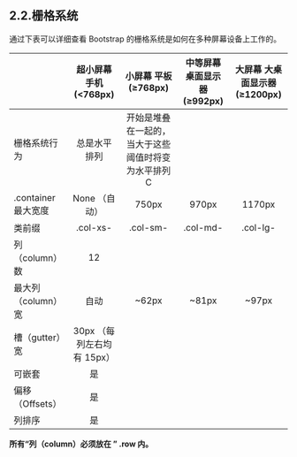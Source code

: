 ## 2.2.栅格系统
通过下表可以详细查看 Bootstrap 的栅格系统是如何在多种屏幕设备上工作的。

| |超小屏幕 手机 (<768px)	|小屏幕 平板 (≥768px)	|中等屏幕 桌面显示器 (≥992px)	|大屏幕 大桌面显示器 (≥1200px)|
|----|:----:|:----:|:----:|:----:|
|栅格系统行为	|总是水平排列	|开始是堆叠在一起的，当大于这些阈值时将变为水平排列C|
|.container 最大宽度	|None （自动）	|750px	|970px	|1170px|
|类前缀	|.col-xs-	|.col-sm-	|.col-md-	|.col-lg-|
|列（column）数	|12|
|最大列（column）宽	|自动	|~62px	|~81px	|~97px|
|槽（gutter）宽	|30px （每列左右均有 15px）|
|可嵌套	|是|
|偏移（Offsets）	|是|
|列排序	|是|

**所有“列（column）必须放在 ” .row 内。**













